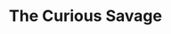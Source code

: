 ---
layout: productions
title: The Curious Savage
year: 1994
featured_image: 
category:
Theatre: Players by the Sea
cast:
  Hannibal: Michael Lipp
crew:
external_links:
---
